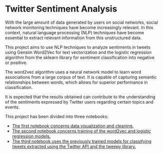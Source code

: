 # Twitter Sentiment Analysis

With the large amount of data generated by users on social networks, social network monitoring techniques have become increasingly relevant. In this context, natural language processing (NLP) techniques have become essential to extract relevant information from this unstructured data.

This project aims to use NLP techniques to analyze sentiments in tweets using Gensim Word2Vec for text vectorization and the logistic regression algorithm from the sklearn library for sentiment classification into negative or positive.

The word2vec algorithm uses a neural network model to learn word associations from a large corpus of text. It is capable of capturing semantic relationships between words, which allows for superior performance in classification.

It is expected that the results obtained can contribute to the understanding of the sentiments expressed by Twitter users regarding certain topics and events.

This project has been divided into three notebooks:
- [The first notebook concerns data visualization and cleaning.](https://github.com/lucasaltm/TSA/blob/main/TSA1_Data_Cleaning.ipynb)
- [The second notebook concerns training of the word2vec and logistic regression models.](https://github.com/lucasaltm/TSA/blob/main/TSA2_Training_Models.ipynb)
- [The third notebook uses the previously trained models for classifying tweets extracted using the Twitter API and the tweepy library.](https://github.com/lucasaltm/TSA/blob/main/TSA3_Classificating_Tweets.ipynb)
